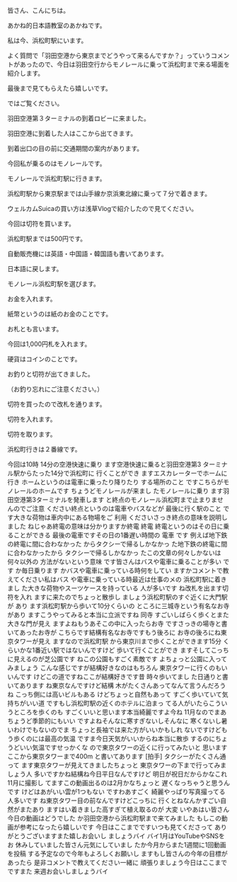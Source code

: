 皆さん、こんにちは。

あかね的日本語教室のあかねです。

私は今、浜松町駅にいます。

よく質問で「羽田空港から東京までどうやって来るんですか？」っていうコメントがあったので、今日は羽田空行からモノレールに乗って浜松町まで来る場面を紹介します。

最後まで見てもらえたら嬉しいです。

ではご覧ください。

羽田空港第３ターミナルの到着ロビーに来ました。

羽田空港に到着した人はここから出てきます。

到着出口の目の前に交通期間の案内があります。

今回私が乗るのはモノレールです。

モノレールで浜松町駅に行きます。

浜松町駅から東京駅までは山手線か京浜東北線に乗って７分で着きます。

ウェルカムSuicaの買い方は浅草Vlogで紹介したので見てください。

今回は切符を買います。

浜松町駅までは500円です。

自動販売機には英語・中国語・韓国語も書いてあります。

日本語に戻します。

モノレール浜松町駅を選びます。

お金を入れます。

紙幣というのは紙のお金のことです。

お札とも言います。

今回は1,000円札を入れます。

硬貨はコインのことです。

お釣りと切符が出てきました。

（お釣り忘れにご注意ください。）

切符を買ったので改札を通ります。

切符を入れます。

切符を取ります。

浜松町行きは２番線です。

今回は10時 14分の空港快速に乗り
ます空港快速に乗ると羽田空港第3 ターミナル駅からたった14分で浜松町に
行くことができ ますエスカレーターでホームに行き
ホームというのは電車に乗ったり降りたり する場所のこと
ですこちらがモノレールのホームです ちょうどモノレールが来まし
たモノレールに乗り
ます羽田空港第3ターミナルを発車します と終点のモノレール浜松町まで止まりませ
んのでご注意 ください終点というのは電車やバスなどが
最後に行く駅のこと です大きな荷物は車内中にある物場をご
利用 くださいさっき終点の意味を説明しました
ねじゃあ終電の意味は分かりますか終電 終電
終電というのはその日に乗ることができる 最後の電車ですその日の1番遅い時間の
電車 です
例えば地下鉄の終電に間に合わなかった からタクシーで帰るしかなかっ
た地下鉄の終電に間に合わなかったから タクシーで帰るしかなかっ
たこの文章の何々しかないは何々以外の 方法がないという意味
です皆さんはバスや電車に乗ることが多い です
か毎日乗ります かバスや電車に乗っている時何をしてい
ますかコメントで教えてください私はバス や電車に乗っている時最近は仕事のメの
浜松町駅に着きまし
た大きな荷物やスーツケースを持っている 人が多いです
ね改札を出ます切符を入れ
ますに来たのでちょっと散歩し ましょう浜松町駅のすぐ近くに大門駅が
あり
ます浜松町駅から歩いて10分くらいの ところに三城寺という有名なお寺があり
ますこうやってみると本当に立派ですね 同寺
すごいしばらく歩くとまた大きな門が見え ますよねもうあそこの中に入ったらお寺
ですさっきの場寺と書いてあったお寺が こちらです結構有名なお寺ですもう後ろに
お寺の後ろにね東京タワーが見え ますなので浜松町駅
から東京川まで歩くことができます15分 くらいかな1番近い駅ではないんですけど
歩いて行くことができ
ますそしてこっちに見えるのが芝公園です ねこの公園もすごく素敵です
よちょっと公園に入ってみましょう
こんな感じですが結構好きなのはもちろん 東京タワーに行くのもいいんです
けどこの道ですねここが結構好きです昔 時々歩いてまし
た日通りと書いてあります ね東京なんですけど結構
木がたくさんあってなんて言うんだろうね こっち側には高いビルもある
けどちょっと自然もあって すごく歩いていて気持ちがいい道
ですもし浜松町駅の近くのホテルに泊まっ てる人がいたらこういうところを歩くのも
すごくいいと思います本当綺麗ですよ今ね 11月なのでまあちょうど季節的にもいい
ですよねそんなに寒すぎないしそんなに 寒くないし暑いわけでもないのでま
ちょっと長袖では来た方がいいかもしれ ないですけどもう歩くのには最高の気温
ですま今日天気がいいからね本当に散歩 するのにちょうどいい気温ですせっかくな
ので東京タワーの近くに行ってみたいと 思いますここから東京タワーまで400m
と書いてあります [拍手]
タクシーがたくさん通って ます東京タワーが見えてきましたちょっと
東京タワーの下まで行ってみましょう人 多いですかね結構ね今日平日なんですけど
明日が祝日だからかなこれ11月に撮影し てますこの動画出るのは2月かなちょっと
遅くなっちゃうと思うんです けどはあがいい雲が1つもない
ですわあすごく
綺麗やっぱり写真撮ってる人多いです
ね東京タワー目の前なんですけどこっちに 行くとねなんかすごい自然がまたあり
ますはい着きました高すぎて植え取るのが 大変
いやあはい皆さん今日の動画はどうでした か羽田空港から浜松町駅まで来てみました
もしこの動画が参考になったら嬉しいです 今日はここまでですいつも見てくださって
ありがとうございますまた嬉しお会いし ましょうバイ
バイ1月はYouTubeやSNSをお 休みしていました皆さん元気にしていまし
たか今月からまた1週間に1回動画を投稿 する予定なので今年もよろしくお願いし
ますもし皆さんの今年の目標があったら 是非コメントで教えてください一緒に
頑張りましょう今日はここまでですまた 来週お会いしましょうバイ